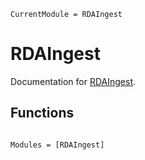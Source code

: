 ```@meta
CurrentModule = RDAIngest
```

# RDAIngest

Documentation for [RDAIngest](https://github.com/kobusherbst/RDAIngest.jl).

## Functions

```@index
```

```@autodocs
Modules = [RDAIngest]
```
